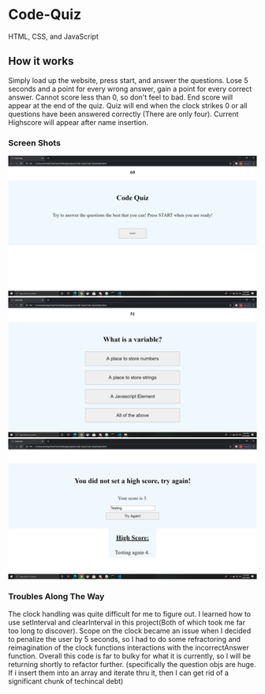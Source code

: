 # Code-Quiz
HTML, CSS, and JavaScript

## How it works
Simply load up the website, press start, and answer the questions. Lose 5 seconds and a point for every wrong answer, gain a point for every correct answer. Cannot score less than 0, so don't feel to bad. End score will appear at the end of the quiz. Quiz will end when the clock strikes 0 or all questions have been answered correctly (There are only four). Current Highscore will appear after name insertion.

### Screen Shots

![Opening page says Code Quiz with a button that says start.](/assets/imgs/Screenshot1.png)
![List of four questions is displayed and a timer](/assets/imgs/Screenshot2.png)
![End screen with a New High Score message and a display of the current leader](/assets/imgs/Screenshot3.png)

### Troubles Along The Way
The clock handling was quite difficult for me to figure out. I learned how to use setInterval and clearInterval in this project(Both of which took me far too long to discover). Scope on the clock became an issue when I decided to penalize the user by 5 seconds, so I had to do some refractoring and reimagination of the clock functions interactions with the incorrectAnswer function. Overall this code is far to bulky for what it is currently, so I will be returning shortly to refactor further. (specifically the question objs are huge. If i insert them into an array and iterate thru it, then I can get rid of a significant chunk of techincal debt)

